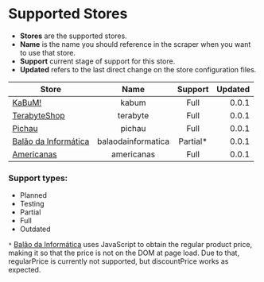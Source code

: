 # Supported Stores

- **Stores** are the supported stores.
- **Name** is the name you should reference in the scraper when you want to use that store.
- **Support** current stage of support for this store.
- **Updated** refers to the last direct change on the store configuration files.

| Store                                                         | Name           			| Support       	 | Updated  |
| ------------------------------------------------------------- |:-------------------:|:----------------:| --------:|
| [KaBuM!](http://www.kabum.com.br/)        										| kabum          			| Full	           |    0.0.1 |
| [TerabyteShop](http://www.terabyteshop.com.br/)              	| terabyte       			| Full	           |    0.0.1 |
| [Pichau](http://www.pichau.com.br/)	                  				| pichau         			| Full	           |    0.0.1 |
| [Balão da Informática](http://www.balaodainformatica.com.br/)	| balaodainformatica  | Partial*       	 |    0.0.1 |
| [Americanas](http://www.americanas.com.br/)	                  | americanas         	| Full	           |    0.0.1 |

### Support types:
- Planned
- Testing
- Partial
- Full
- Outdated

`*` [Balão da Informática](http://www.balaodainformatica.com.br/) uses JavaScript to obtain the regular product price, making it so that the price is not on the DOM at page load. Due to that, regularPrice is currently not supported, but discountPrice works as expected.
